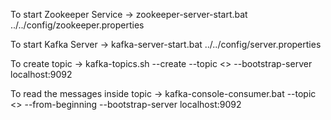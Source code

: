 To start Zookeeper Service ->
	zookeeper-server-start.bat ../../config/zookeeper.properties

To start Kafka Server ->
	kafka-server-start.bat ../../config/server.properties
	
To create topic ->
	kafka-topics.sh --create --topic <<topicName>> --bootstrap-server localhost:9092
	
To read the messages inside topic ->
	kafka-console-consumer.bat --topic <<topicName>> --from-beginning --bootstrap-server localhost:9092